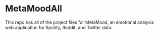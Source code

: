 # MetaMoodAll
This repo has all of the project files for MetaMood, an emotional analysis web application for Spotify, Reddit, and Twitter data. 
